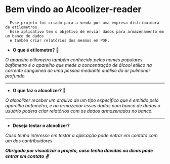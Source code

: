 # Bem vindo ao Alcoolizer-reader
      Esse projeto foi criado para a venda por uma empresa distribuidora de etilometros.
      Esse aplicativo tem o objetivo de enviar dados para armazenamento em um banco de dados 
      e também criar relatórios dos mesmos em PDF.


* __O que é etilometro?__ :thinking:
 
 *O aparelho etilometro também conhecido pelos nomes populares bafômetro é o aparelho que mede a concentração de álcool etílico na corrente sanguínea de uma pessoa mediante análise do ar pulmonar profundo.*
 
---
* __O que faz o alcoolizer?__ :beers:

 *O alcoolizer receber um arquivo de um tipo expecifico que é emitido pelo aparelho bafometro, e ao armazenar esses dados num banco de dados o usuário podera criar relatórios com os dados armazenados no banco.*
 
---
 * __Deseja testar o alcoolizer?__
 
 *Caso tenha interesse em testar a aplicação pode entrar em contato com um dos contribuidores*
 

*__Obrigado por visualizar o projeto, caso tenha dúvidas ou dicas pode entrar em contato :v:__*
 
 
